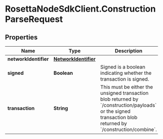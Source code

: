 # RosettaNodeSdkClient.ConstructionParseRequest

## Properties

Name | Type | Description | Notes
------------ | ------------- | ------------- | -------------
**networkIdentifier** | [**NetworkIdentifier**](NetworkIdentifier.md) |  | 
**signed** | **Boolean** | Signed is a boolean indicating whether the transaction is signed. | 
**transaction** | **String** | This must be either the unsigned transaction blob returned by &#x60;/construction/payloads&#x60; or the signed transaction blob returned by &#x60;/construction/combine&#x60;. | 


